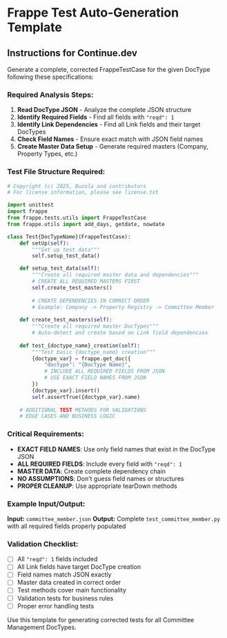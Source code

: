 # Frappe Test Auto-Generation Template

## Instructions for Continue.dev

Generate a complete, corrected FrappeTestCase for the given DocType following these specifications:

### Required Analysis Steps:
1. **Read DocType JSON** - Analyze the complete JSON structure
2. **Identify Required Fields** - Find all fields with `"reqd": 1`
3. **Identify Link Dependencies** - Find all Link fields and their target DocTypes
4. **Check Field Names** - Ensure exact match with JSON field names
5. **Create Master Data Setup** - Generate required masters (Company, Property Types, etc.)

### Test File Structure Required:
```python
# Copyright (c) 2025, Buzola and contributors
# For license information, please see license.txt

import unittest
import frappe
from frappe.tests.utils import FrappeTestCase
from frappe.utils import add_days, getdate, nowdate

class Test{DocTypeName}(FrappeTestCase):
    def setUp(self):
        """Set up test data"""
        self.setup_test_data()

    def setup_test_data(self):
        """Create all required master data and dependencies"""
        # CREATE ALL REQUIRED MASTERS FIRST
        self.create_test_masters()
        
        # CREATE DEPENDENCIES IN CORRECT ORDER
        # Example: Company -> Property Registry -> Committee Member
        
    def create_test_masters(self):
        """Create all required master DocTypes"""
        # Auto-detect and create based on Link field dependencies
        
    def test_{doctype_name}_creation(self):
        """Test basic {doctype_name} creation"""
        {doctype_var} = frappe.get_doc({
            "doctype": "{DocType Name}",
            # INCLUDE ALL REQUIRED FIELDS FROM JSON
            # USE EXACT FIELD NAMES FROM JSON
        })
        {doctype_var}.insert()
        self.assertTrue({doctype_var}.name)
        
    # ADDITIONAL TEST METHODS FOR VALIDATIONS
    # EDGE CASES AND BUSINESS LOGIC
```

### Critical Requirements:
- **EXACT FIELD NAMES**: Use only field names that exist in the DocType JSON
- **ALL REQUIRED FIELDS**: Include every field with `"reqd": 1`
- **MASTER DATA**: Create complete dependency chain
- **NO ASSUMPTIONS**: Don't guess field names or structures
- **PROPER CLEANUP**: Use appropriate tearDown methods

### Example Input/Output:
**Input:** `committee_member.json`
**Output:** Complete `test_committee_member.py` with all required fields properly populated

### Validation Checklist:
- [ ] All `"reqd": 1` fields included
- [ ] All Link fields have target DocType creation
- [ ] Field names match JSON exactly
- [ ] Master data created in correct order
- [ ] Test methods cover main functionality
- [ ] Validation tests for business rules
- [ ] Proper error handling tests

Use this template for generating corrected tests for all Committee Management DocTypes.